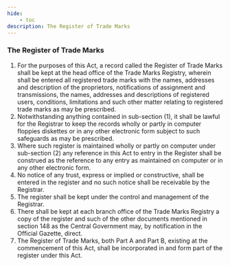 ```yaml
---
hide:
    - toc
description: The Register of Trade Marks
---
```


### The Register of Trade Marks

1. For the purposes of this Act, a record called the Register of Trade Marks shall be kept at the head office of the Trade Marks Registry, wherein shall be entered all registered trade marks with the names, addresses and description of the proprietors, notifications of assignment and transmissions, the names, addresses and descriptions of registered users, conditions, limitations and such other matter relating to registered trade marks as may be prescribed.
2. Notwithstanding anything contained in sub-section (1), it shall be lawful for the Registrar to keep the records wholly or partly in computer floppies diskettes or in any other electronic form subject to such safeguards as may be prescribed.
3. Where such register is maintained wholly or partly on computer under sub-section (2) any reference in this Act to entry in the Register shall be construed as the reference to any entry as maintained on computer or in any other electronic form.
4. No notice of any trust, express or implied or constructive, shall be entered in the register and no such notice shall be receivable by the Registrar.
5. The register shall be kept under the control and management of the Registrar.
6. There shall be kept at each branch office of the Trade Marks Registry a copy of the register and such of the other documents mentioned in section 148 as the Central Government may, by notification in the Official Gazette, direct.
7. The Register of Trade Marks, both Part A and Part B, existing at the commencement of this Act, shall be incorporated in and form part of the register under this Act.
